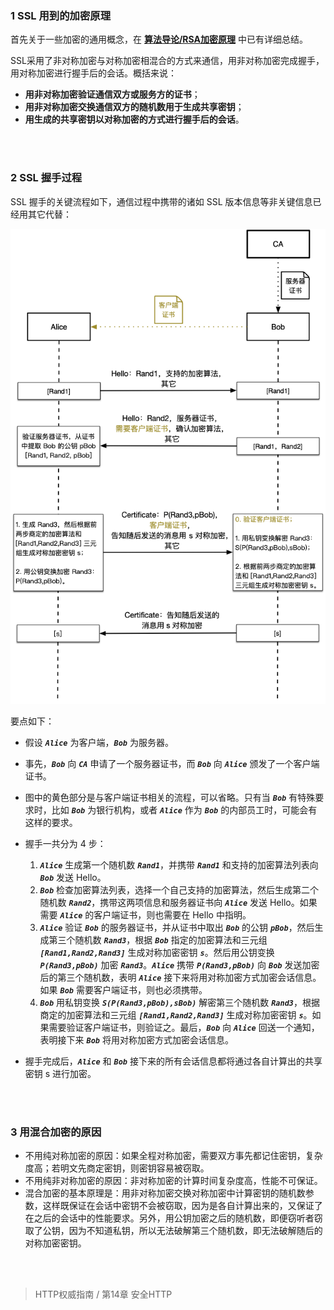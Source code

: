 ### 1 SSL 用到的加密原理

首先关于一些加密的通用概念，在 [**算法导论/RSA加密原理**](https://github.com/huanzhiyazi/reading-summary/blob/master/%E8%AE%A1%E7%AE%97%E6%9C%BA/%E7%AE%97%E6%B3%95%E5%AF%BC%E8%AE%BA/RSA%E5%8A%A0%E5%AF%86%E5%8E%9F%E7%90%86/RSA%E5%8A%A0%E5%AF%86%E5%8E%9F%E7%90%86.md) 中已有详细总结。

SSL采用了非对称加密与对称加密相混合的方式来通信，用非对称加密完成握手，用对称加密进行握手后的会话。概括来说：

- **用非对称加密验证通信双方或服务方的证书**；
- **用非对称加密交换通信双方的随机数用于生成共享密钥**；
- **用生成的共享密钥以对称加密的方式进行握手后的会话**。

<br>
<br>

### 2 SSL 握手过程

SSL 握手的关键流程如下，通信过程中携带的诸如 SSL 版本信息等非关键信息已经用其它代替：

![SSL handshake](images/ssl.png "SSL handshake")

要点如下：

- 假设 ***```Alice```*** 为客户端，***```Bob```*** 为服务器。

- 事先，***```Bob```*** 向 ***```CA```*** 申请了一个服务器证书，而 ***```Bob```*** 向 ***```Alice```*** 颁发了一个客户端证书。

- 图中的黄色部分是与客户端证书相关的流程，可以省略。只有当 ***```Bob```*** 有特殊要求时，比如 ***```Bob```*** 为银行机构，或者 ***```Alice```*** 作为 ***```Bob```*** 的内部员工时，可能会有这样的要求。

- 握手一共分为 4 步： 
    1. ***```Alice```*** 生成第一个随机数 ***```Rand1```***，并携带 ***```Rand1```*** 和支持的加密算法列表向 ***```Bob```*** 发送 Hello。
    2. ***```Bob```*** 检查加密算法列表，选择一个自己支持的加密算法，然后生成第二个随机数 ***```Rand2```***，携带这两项信息和服务器证书向 ***```Alice```*** 发送 Hello。如果需要 ***```Alice```*** 的客户端证书，则也需要在 Hello 中指明。
    3. ***```Alice```*** 验证 ***```Bob```*** 的服务器证书，并从证书中取出 ***```Bob```*** 的公钥 ***```pBob```***，然后生成第三个随机数 ***```Rand3```***，根据 ***```Bob```*** 指定的加密算法和三元组 ***```[Rand1,Rand2,Rand3]```*** 生成对称加密密钥 ***```s```***。然后用公钥变换 ***```P(Rand3,pBob)```*** 加密 ***```Rand3```***。***```Alice```*** 携带 ***```P(Rand3,pBob)```*** 向 ***```Bob```*** 发送加密后的第三个随机数，表明 ***```Alice```*** 接下来将用对称加密方式加密会话信息。如果 ***```Bob```*** 需要客户端证书，则也必须携带。
    4. ***```Bob```*** 用私钥变换 ***```S(P(Rand3,pBob),sBob)```*** 解密第三个随机数 ***```Rand3```***，根据商定的加密算法和三元组 ***```[Rand1,Rand2,Rand3]```*** 生成对称加密密钥 ***```s```***。如果需要验证客户端证书，则验证之。最后，***```Bob```*** 向 ***```Alice```*** 回送一个通知，表明接下来 ***```Bob```*** 将用对称加密方式加密会话信息。

- 握手完成后，***```Alice```*** 和 ***```Bob```*** 接下来的所有会话信息都将通过各自计算出的共享密钥 s 进行加密。

<br>
<br>

### 3 用混合加密的原因

- 不用纯对称加密的原因：如果全程对称加密，需要双方事先都记住密钥，复杂度高；若明文先商定密钥，则密钥容易被窃取。
- 不用纯非对称加密的原因：非对称加密的计算时间复杂度高，性能不可保证。
- 混合加密的基本原理是：用非对称加密交换对称加密中计算密钥的随机数参数，这样既保证在会话中密钥不会被窃取，因为是各自计算出来的，又保证了在之后的会话中的性能要求。另外，用公钥加密之后的随机数，即便窃听者窃取了公钥，因为不知道私钥，所以无法破解第三个随机数，即无法破解随后的对称加密密钥。

<br>
<br>

>HTTP权威指南 / 第14章 安全HTTP
